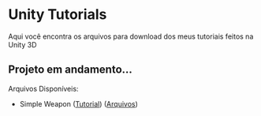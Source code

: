 # Unity Tutorials
 Aqui você encontra os arquivos para download dos meus tutoriais feitos na Unity 3D

## Projeto em andamento...

Arquivos Disponíveis:
 * Simple Weapon ([Tutorial](https://none.com)) ([Arquivos](https://none.com))